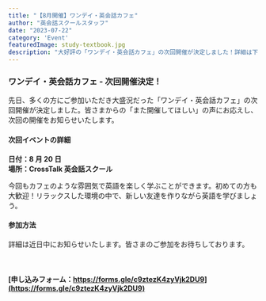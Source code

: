 ```yaml
---
title: "【8月開催】ワンデイ・英会話カフェ"
author: "英会話スクールスタッフ"
date: "2023-07-22"
category: 'Event'
featuredImage: study-textbook.jpg
description: "大好評の「ワンデイ・英会話カフェ」の次回開催が決定しました！詳細は下記をご覧ください。"
---
```


### ワンデイ・英会話カフェ - 次回開催決定！

先日、多くの方にご参加いただき大盛況だった「ワンデイ・英会話カフェ」の次回開催が決定しました。皆さまからの「また開催してほしい」の声にお応えし、次回の開催をお知らせいたします。

#### 次回イベントの詳細

**日付：8 月 20 日**  
**場所：CrossTalk 英会話スクール**

今回もカフェのような雰囲気で英語を楽しく学ぶことができます。初めての方も大歓迎！リラックスした環境の中で、新しい友達を作りながら英語を学びましょう。

#### 参加方法

詳細は近日中にお知らせいたします。皆さまのご参加をお待ちしております。
<br>  
<br>  
**[申し込みフォーム：https://forms.gle/c9ztezK4zyVjk2DU9](https://forms.gle/c9ztezK4zyVjk2DU9)**
